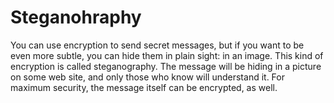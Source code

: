 # Steganohraphy

You can use encryption to send secret messages, but if you want to be even more subtle, you can hide them in plain sight: in an image.
This kind of encryption is called steganography.
The message will be hiding in a picture on some web site, and only those who know will understand it. 
For maximum security, the message itself can be encrypted, as well.
